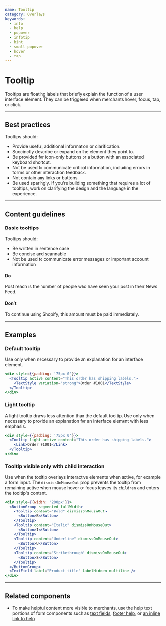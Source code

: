 ```yaml
---
name: Tooltip
category: Overlays
keywords:
  - info
  - help
  - popover
  - infotip
  - hint
  - small popover
  - hover
  - tap
---
```


# Tooltip

Tooltips are floating labels that briefly explain the function of a user
interface element. They can be triggered when merchants hover, focus, tap, or
click.

---

## Best practices

Tooltips should:

- Provide useful, additional information or clarification.
- Succinctly describe or expand on the element they point to.
- Be provided for icon-only buttons or a button with an associated keyboard
  shortcut.
- Not be used to communicate critical information, including errors in forms or
  other interaction feedback.
- Not contain any links or buttons.
- Be used sparingly. If you’re building something that requires a lot of
  tooltips, work on clarifying the design and the language in the experience.

---

## Content guidelines

### Basic tooltips

Tooltips should:

- Be written in sentence case
- Be concise and scannable
- Not be used to communicate error messages or important account information

<!-- usageblock -->

#### Do

Post reach is the number of people who have seen your post in their News Feed.

#### Don’t

To continue using Shopify, this amount must be paid immediately.

<!-- end -->

---

## Examples

### Default tooltip

Use only when necessary to provide an explanation for an interface element.

```jsx
<div style={{padding: '75px 0'}}>
  <Tooltip active content="This order has shipping labels.">
    <TextStyle variation="strong">Order #1001</TextStyle>
  </Tooltip>
</div>
```

### Light tooltip

A light tooltip draws less attention than the default tooltip. Use only when necessary to provide an explanation for an interface element with less emphasis.

```jsx
<div style={{padding: '75px 0'}}>
  <Tooltip light active content="This order has shipping labels.">
    <Link>Order #1001</Link>
  </Tooltip>
</div>
```

### Tooltip visible only with child interaction

Use when the tooltip overlays interactive elements when active, for example a form input. The `dismissOnMouseOut` prop prevents the tooltip from remaining active when mouse hover or focus leaves its `children` and enters the tooltip's content.

```jsx
<div style={{width: '200px'}}>
  <ButtonGroup segmented fullWidth>
    <Tooltip content="Bold" dismissOnMouseOut>
      <Button>B</Button>
    </Tooltip>
    <Tooltip content="Italic" dismissOnMouseOut>
      <Button>I</Button>
    </Tooltip>
    <Tooltip content="Underline" dismissOnMouseOut>
      <Button>U</Button>
    </Tooltip>
    <Tooltip content="Strikethrough" dismissOnMouseOut>
      <Button>S</Button>
    </Tooltip>
  </ButtonGroup>
  <TextField label="Product title" labelHidden multiline />
</div>
```

---

## Related components

- To make helpful content more visible to merchants, use the help text portions of form components such as [text fields](https://polaris.shopify.com/components/forms/text-field), [footer help](https://polaris.shopify.com/components/titles-and-text/footer-help), or [an inline link to help](https://polaris.shopify.com/components/navigation/link)
